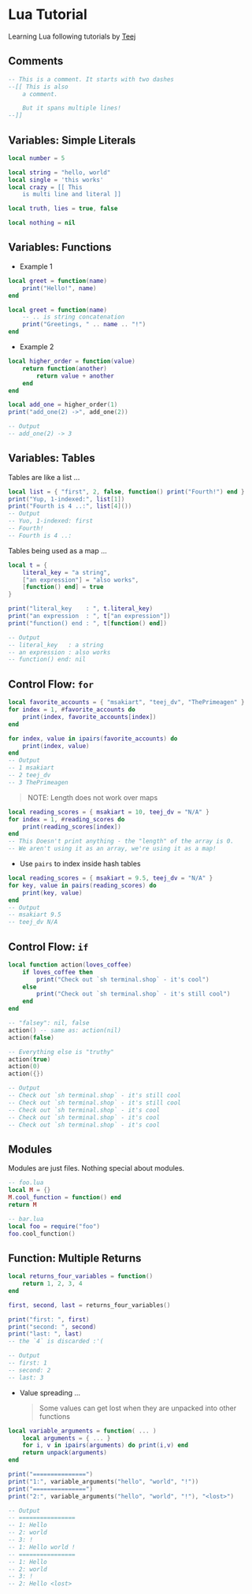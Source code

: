 # Lua Tutorial

Learning Lua following tutorials by [Teej](https://x.com/teej_dv/status/1863919864953418087/video/1)

## Comments
```lua
-- This is a comment. It starts with two dashes
--[[ This is also
    a comment.

    But it spans multiple lines!
--]]
```

## Variables: Simple Literals
```lua
local number = 5

local string = "hello, world"
local single = 'this works'
local crazy = [[ This
    is multi line and literal ]]

local truth, lies = true, false

local nothing = nil
```

## Variables: Functions

- Example 1

```lua
local greet = function(name)
    print("Hello!", name)
end

local greet = function(name)
    -- .. is string concatenation
    print("Greetings, " .. name .. "!")
end
```

- Example 2

```lua
local higher_order = function(value)
    return function(another)
        return value + another
    end
end

local add_one = higher_order(1)
print("add_one(2) ->", add_one(2))

-- Output
-- add_one(2) -> 3
```

## Variables: Tables

Tables are like a list ...

```lua
local list = { "first", 2, false, function() print("Fourth!") end }
print("Yup, 1-indexed:", list[1])
print("Fourth is 4 ..:", list[4]())
-- Output
-- Yuo, 1-indexed: first
-- Fourth!
-- Fourth is 4 ..:
```

Tables being used as a map ...

```lua
local t = {
    literal_key = "a string",
    ["an expression"] = "also works",
    [function() end] = true
}

print("literal_key    : ", t.literal_key)
print("an expression  : ", t["an expression"])
print("function() end : ", t[function() end])

-- Output
-- literal_key   : a string
-- an expression : also works
-- function() end: nil
```

## Control Flow: `for`

```lua
local favorite_accounts = { "msakiart", "teej_dv", "ThePrimeagen" }
for index = 1, #favorite_accounts do
    print(index, favorite_accounts[index])
end

for index, value in ipairs(favorite_accounts) do
    print(index, value)
end
-- Output
-- 1 msakiart
-- 2 teej_dv
-- 3 ThePrimeagen
```

> NOTE: Length does not work over maps

```lua
local reading_scores = { msakiart = 10, teej_dv = "N/A" }
for index = 1, #reading_scores do
    print(reading_scores[index])
end
-- This Doesn't print anything - the "length" of the array is 0.
-- We aren't using it as an array, we're using it as a map!
```

- Use `pairs` to index inside hash tables

```lua
local reading_scores = { msakiart = 9.5, teej_dv = "N/A" }
for key, value in pairs(reading_scores) do
    print(key, value)
end
-- Output
-- msakiart 9.5
-- teej_dv N/A
```

## Control Flow: `if`

```lua
local function action(loves_coffee)
    if loves_coffee then
        print("Check out `sh terminal.shop` - it's cool")
    else
        print("Check out `sh terminal.shop` - it's still cool")
    end
end

-- "falsey": nil, false
action() -- same as: action(nil)
action(false)

-- Everything else is "truthy"
action(true)
action(0)
action({})

-- Output
-- Check out `sh terminal.shop` - it's still cool
-- Check out `sh terminal.shop` - it's still cool
-- Check out `sh terminal.shop` - it's cool
-- Check out `sh terminal.shop` - it's cool
-- Check out `sh terminal.shop` - it's cool
```

## Modules

Modules are just files. Nothing special about modules.

```lua
-- foo.lua
local M = {}
M.cool_function = function() end
return M
```

```lua
-- bar.lua
local foo = require("foo")
foo.cool_function()
```

## Function: Multiple Returns

```lua
local returns_four_variables = function()
    return 1, 2, 3, 4
end

first, second, last = returns_four_variables()

print("first: ", first)
print("second: ", second)
print("last: ", last)
-- the `4` is discarded :'(

-- Output
-- first: 1
-- second: 2
-- last: 3
```

- Value spreading ...
    > Some values can get lost when they are unpacked into other functions

```lua
local variable_arguments = function( ... )
    local arguments = { ... }
    for i, v in ipairs(arguments) do print(i,v) end
    return unpack(arguments)
end

print("===============")
print("1:", variable_arguments("hello", "world", "!"))
print("===============")
print("2:", variable_arguments("hello", "world", "!"), "<lost>")

-- Output
-- ================
-- 1: Hello
-- 2: world
-- 3: !
-- 1: Hello world !
-- ================
-- 1: Hello
-- 2: world
-- 3: !
-- 2: Hello <lost>
```
